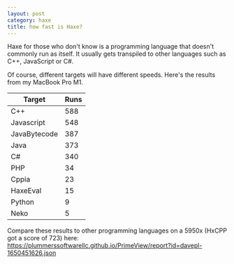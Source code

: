 ```yaml
---
layout: post
category: haxe
title: how fast is Haxe?
---
```

Haxe for those who don't know is a programming language that doesn't commonly run as itself. It usually gets transpiled to other languages such as C++, JavaScript or C#.

Of course, different targets will have different speeds. Here's the results from my MacBook Pro M1.

| Target | Runs |
|-|-|
C++|588
Javascript|548
JavaBytecode|387
Java|373
C#|340
PHP|34
Cppia|23
HaxeEval|15
Python|9
Neko|5


Compare these results to other programming languages on a 5950x (HxCPP got a score of 723) here: https://plummerssoftwarellc.github.io/PrimeView/report?id=davepl-1650451626.json
